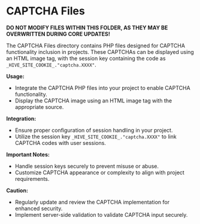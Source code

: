 # CAPTCHA Files

**DO NOT MODIFY FILES WITHIN THIS FOLDER, AS THEY MAY BE OVERWRITTEN DURING CORE UPDATES!**

The CAPTCHA Files directory contains PHP files designed for CAPTCHA functionality inclusion in projects. These CAPTCHAs can be displayed using an HTML image tag, with the session key containing the code as `_HIVE_SITE_COOKIE_."captcha.XXXX"`.

**Usage:**
- Integrate the CAPTCHA PHP files into your project to enable CAPTCHA functionality.
- Display the CAPTCHA image using an HTML image tag with the appropriate source.

**Integration:**
- Ensure proper configuration of session handling in your project.
- Utilize the session key `_HIVE_SITE_COOKIE_."captcha.XXXX"` to link CAPTCHA codes with user sessions.

**Important Notes:**
- Handle session keys securely to prevent misuse or abuse.
- Customize CAPTCHA appearance or complexity to align with project requirements.

**Caution:**
- Regularly update and review the CAPTCHA implementation for enhanced security.
- Implement server-side validation to validate CAPTCHA input securely.